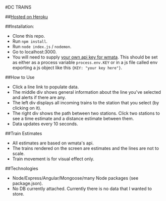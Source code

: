 #DC TRAINS

##[Hosted on Heroku](https://infinite-spire-8251.herokuapp.com/)

##Installation:

*  Clone this repo.
*  Run `npm install`.
*  Run `node index.js` / `nodemon`.
*  Go to localhost:3000.
*  You will need to supply [your own api key for wmata](https://developer.wmata.com/).  This should be set as either as a process variable `process.env.KEY` or in a js file called env exporting a js object like this  `{KEY: "your key here"}`.

##How to Use

*  Click a line link to populate data.
*  The middle div shows general information about the line you've selected and alerts if there are any.
*  The left div displays all incoming trains to the station that you select (by clicking on it).
*  The right div shows the path between two stations.  Click two stations to see a time estimate and a distance estimate between them.
*  Data updates every 10 seconds.

##Train Estimates

*  All estimates are based on wmata's api.
*  The trains rendered on the screen are estimates and the lines are not to scale.  
*  Train movement is for visual effect only.

##Technologies

*  Node/Express/Angular/Mongoose/many Node packages (see package.json).
*  No DB currently attached. Currently there is no data that I wanted to store.

